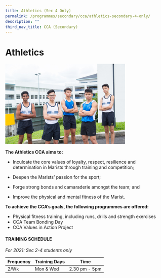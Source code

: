 ```yaml
---
title: Athletics (Sec 4 Only)
permalink: /programmes/secondary/cca/athletics-secondary-4-only/
description: ""
third_nav_title: CCA (Secondary)
---
```

# Athletics

<img src="/images/CCA/Secondary/Athletics_1.jpg"  
     style="width:75%">


**The Athletics CCA aims to:** 

*   Inculcate the core values of loyalty, respect, resilience and determination in Marists through training and competition;
*   Deepen the Marists’ passion for the sport;  
    
*   Forge strong bonds and camaraderie amongst the team; and
*   Improve the physical and mental fitness of the Marist.

  

**To achieve the CCA’s goals, the following programmes are offered:** 

*   Physical fitness training, including runs, drills and strength exercises 
*   CCA Team Bonding Day 
*   CCA Values in Action Project


#### TRAINING SCHEDULE

_For 2021: Sec 2-4 students only_

<table>
<thead>
  <tr>
    <th>Frequency</th>
    <th>Training Days</th>
    <th>Time</th>
  </tr>
</thead>
<tbody>
  <tr>
    <td>2/Wk</td>
    <td>Mon &amp; Wed</td>
    <td>2.30 pm - 5pm</td>
  </tr>
</tbody>
</table>
